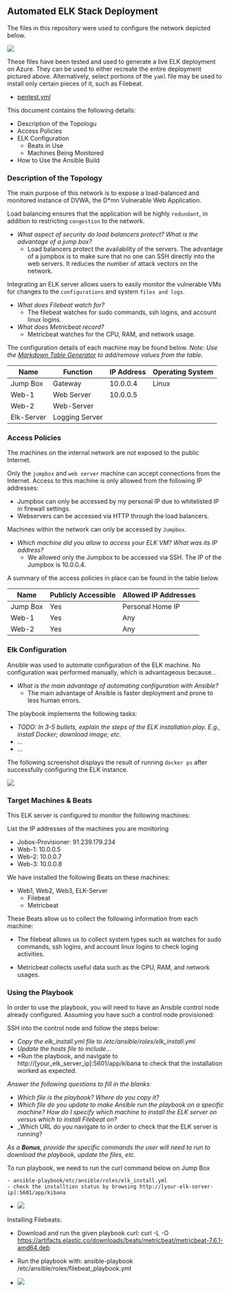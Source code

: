 ## Automated ELK Stack Deployment

The files in this repository were used to configure the network depicted below.

![](Diagrams/elk-diagram.png)

These files have been tested and used to generate a live ELK deployment on Azure. They can be used to either recreate the entire deployment pictured above. Alternatively, select portions of the `yaml` file may be used to install only certain pieces of it, such as Filebeat.

  - [pentest.yml](ansible/pentest.yml)

This document contains the following details:
- Description of the Topologu
- Access Policies
- ELK Configuration
  - Beats in Use
  - Machines Being Monitored
- How to Use the Ansible Build


### Description of the Topology

The main purpose of this network is to expose a load-balanced and monitored instance of DVWA, the D*mn Vulnerable Web Application.

Load balancing ensures that the application will be highly `redundant`, in addition to restricting `congestion` to the network.
- _What aspect of security do load balancers protect? What is the advantage of a jump box?_
  - Load balancers protect the availability of the servers. The advantage of a jumpbox is to make sure that no one can SSH directly into the web servers. It reduces the number of attack vectors on the network.

Integrating an ELK server allows users to easily monitor the vulnerable VMs for changes to the `configurations` and system `files and logs`.
- _What does Filebeat watch for?_
  - The filebeat watches for sudo commands, ssh logins, and account linux logins.
- _What does Metricbeat record?_
  - Metricbeat watches for the CPU, RAM, and network usage.

The configuration details of each machine may be found below.
_Note: Use the [Markdown Table Generator](http://www.tablesgenerator.com/markdown_tables) to add/remove values from the table_.

| Name     | Function | IP Address | Operating System |
|----------|----------|------------|------------------|
| Jump Box | Gateway  | 10.0.0.4   | Linux            |
| Web-1     |   Web Server       | 10.0.0.5           |                  |
| Web-2    | Web-Server         |            |                  |
| Elk-Server    |Logging Server      |            |                  |

### Access Policies

The machines on the internal network are not exposed to the public Internet. 

Only the `jumpbox` and `web server` machine can accept connections from the Internet. Access to this machine is only allowed from the following IP addresses:
- Jumpbox can only be accessed by my personal IP due to whitelisted IP in firewall settings.
- Webservers can be accessed via HTTP through the load balancers.

Machines within the network can only be accessed by `Jumpbox`.
- _Which machine did you allow to access your ELK VM? What was its IP address?_
  - We allowed only the Jumpbox to be accessed via SSH. The IP of the Jumpbox is 10.0.0.4.

A summary of the access policies in place can be found in the table below.

| Name     | Publicly Accessible | Allowed IP Addresses |
|----------|---------------------|----------------------|
| Jump Box | Yes         | Personal Home IP   |
| Web-1         |     Yes                |           Any           |
| Web-2    |          Yes           |                 Any     |

### Elk Configuration

Ansible was used to automate configuration of the ELK machine. No configuration was performed manually, which is advantageous because...
- _What is the main advantage of automating configuration with Ansible?_
  - The main advantage of Ansible is faster deployment and prone to less human errors.

The playbook implements the following tasks:
- _TODO: In 3-5 bullets, explain the steps of the ELK installation play. E.g., install Docker; download image; etc._
- ...
- ...

The following screenshot displays the result of running `docker ps` after successfully configuring the ELK instance.

![](Diagrams/docker-output.png)

### Target Machines & Beats
This ELK server is configured to monitor the following machines:

List the IP addresses of the machines you are monitoring
- Jobox-Provisioner: 91.239.179.234
- Web-1: 10.0.0.5
- Web-2: 10.0.0.7
- Web-3: 10.0.0.8

We have installed the following Beats on these machines:
- Web1, Web2, Web3, ELK-Server
    - Filebeat
    - Metricbeat 

These Beats allow us to collect the following information from each machine:

- The filebeat allows us to collect system types such as watches for sudo commands, ssh logins, and account linux logins to check loging activities.

- Metricbeat collects useful data such as the CPU, RAM, and network usages.


### Using the Playbook
In order to use the playbook, you will need to have an Ansible control node already configured. Assuming you have such a control node provisioned: 

SSH into the control node and follow the steps below:
- *Copy the elk_install.yml file to /etc/ansible/roles/elk_install.yml*
- *Update the hosts file to include...*
- *Run the playbook, and navigate to http://[your_elk_server_ip]:5601/app/kibana to check that the installation worked as expected.

 _Answer the following questions to fill in the blanks:_
- _Which file is the playbook? Where do you copy it?_
- _Which file do you update to make Ansible run the playbook on a specific machine? How do I specify which machine to install the ELK server on versus which to install Filebeat on?_
- _Which URL do you navigate to in order to check that the ELK server is running?

_As a **Bonus**, provide the specific commands the user will need to run to download the playbook, update the files, etc._

To run playbook, we need to run the curl command below on Jump Box
    
    - ansible-playbook/etc/ansible/roles/elk_install.yml
    - check the installtion status by browsing http://[your-elk-server-ip]:5601/app/kibana
    

 - ![](Diagrams/playbook-installation.png)





Installing Filebeats:

- Download and run the given playbook curl: curl -L -O https://artifacts.elastic.co/downloads/beats/metricbeat/metricbeat-7.6.1-amd64.deb

- Run the playbook with: ansible-playbook /etc/ansible/roles/filebeat_playbook.yml


 - ![](Diagrams/filebeats.png)